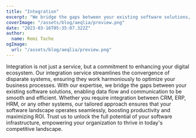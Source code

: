```yaml
---
title: "Integration"
excerpt: "We bridge the gaps between your existing software solutions, enabling data flow and communication to be smooth and efficient"
coverImage: "/assets/blog/aeqlia/preview.png"
date: "2023-03-16T05:35:07.322Z"
author:
  name: Remi Tache
ogImage:
  url: "/assets/blog/aeqlia/preview.png"
---
```


Integration is not just a service, but a commitment to enhancing your digital ecosystem. Our integration service streamlines the convergence of disparate systems, ensuring they work harmoniously to optimize your business processes. With our expertise, we bridge the gaps between your existing software solutions, enabling data flow and communication to be smooth and efficient. Whether you require integration between CRM, ERP, HRM, or any other systems, our tailored approach ensures that your software landscape operates seamlessly, boosting productivity and maximizing ROI. Trust us to unlock the full potential of your software infrastructure, empowering your organization to thrive in today's competitive landscape.
